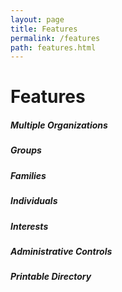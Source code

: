 ```yaml
---
layout: page
title: Features
permalink: /features
path: features.html
---
```


<h1 class="perm-marker">Features</h1>

##### Multiple Organizations

##### Groups

##### Families

##### Individuals

##### Interests

##### Administrative Controls

##### Printable Directory
